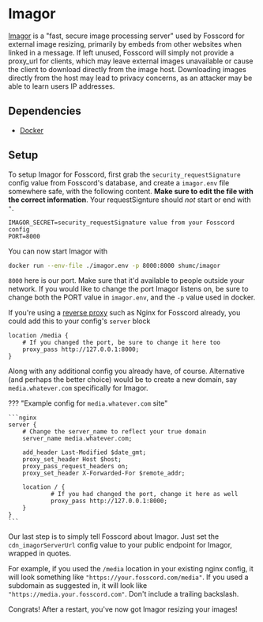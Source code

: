 # Imagor

[Imagor](https://github.com/cshum/imagor) is a "fast, secure image processing server"
used by Fosscord for external image resizing, primarily by embeds from other websites when linked in a message.
If left unused, Fosscord will simply not provide a proxy_url for clients, which may leave external images unavailable
or cause the client to download directly from the image host. Downloading images directly from the host may lead to
privacy concerns, as an attacker may be able to learn users IP addresses.

## Dependencies

-   [Docker](https://www.docker.com/)

## Setup

To setup Imagor for Fosscord, first grab the `security_requestSignature` config value from Fosscord's database,
and create a `imagor.env` file somewhere safe, with the following content.
**Make sure to edit the file with the correct information**. Your requestSignture should *not* start or end with `"`.

```
IMAGOR_SECRET=security_requestSignature value from your Fosscord config
PORT=8000
```

You can now start Imagor with

```bash
docker run --env-file ./imagor.env -p 8000:8000 shumc/imagor
```

`8000` here is our port. Make sure that it'd available to people outside your network.
If you would like to change the port Imagor listens on, be sure to change both the PORT value in `imagor.env`,
and the `-p` value used in docker.

If you're using a [reverse proxy](../reverseProxy.md) such as Nginx for Fosscord already, you could add this to your config's `server` block

```nginx
location /media {
	# If you changed the port, be sure to change it here too
	proxy_pass http://127.0.0.1:8000;
}
```

Along with any additional config you already have, of course.
Alternative (and perhaps the better choice) would be to create a new domain, say `media.whatever.com` specifically for Imagor.

??? "Example config for `media.whatever.com` site"

    ```nginx
    server {
    	# Change the server_name to reflect your true domain
        server_name media.whatever.com;

        add_header Last-Modified $date_gmt;
        proxy_set_header Host $host;
        proxy_pass_request_headers on;
        proxy_set_header X-Forwarded-For $remote_addr;

        location / {
    			# If you had changed the port, change it here as well
                proxy_pass http://127.0.0.1:8000;
        }
    }
    ```

Our last step is to simply tell Fosscord about Imagor. Just set the `cdn_imagorServerUrl` config value to your public endpoint for Imagor, wrapped in quotes.

For example, if you used the `/media` location in your existing nginx config, it will look something like `"https://your.fosscord.com/media"`.
If you used a subdomain as suggested in, it will look like `"https://media.your.fosscord.com"`.
Don't include a trailing backslash.

Congrats! After a restart, you've now got Imagor resizing your images!
